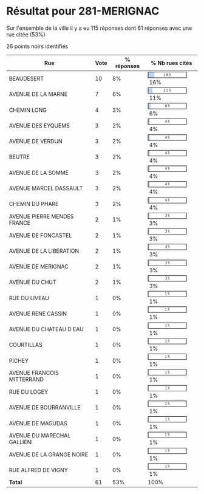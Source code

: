 # Résultat pour 281-MERIGNAC

Sur l'ensemble de la ville il y a eu 115 réponses dont 61 réponses avec une rue citée (53%)

26 points noirs identifiés

| Rue | Vote | % réponses | % Nb rues cités|
|-----|------|------------|----------------|
| BEAUDESERT | 10 | 8% | <img src="../../img/bar_16.gif" />&nbsp;16%|
| AVENUE DE LA MARNE | 7 | 6% | <img src="../../img/bar_11.gif" />&nbsp;11%|
| CHEMIN LONG | 4 | 3% | <img src="../../img/bar_6.gif" />&nbsp;6%|
| AVENUE DES EYQUEMS | 3 | 2% | <img src="../../img/bar_4.gif" />&nbsp;4%|
| AVENUE DE VERDUN | 3 | 2% | <img src="../../img/bar_4.gif" />&nbsp;4%|
| BEUTRE | 3 | 2% | <img src="../../img/bar_4.gif" />&nbsp;4%|
| AVENUE DE LA SOMME | 3 | 2% | <img src="../../img/bar_4.gif" />&nbsp;4%|
| AVENUE MARCEL DASSAULT | 3 | 2% | <img src="../../img/bar_4.gif" />&nbsp;4%|
| CHEMIN DU PHARE | 3 | 2% | <img src="../../img/bar_4.gif" />&nbsp;4%|
| AVENUE PIERRE MENDES FRANCE | 2 | 1% | <img src="../../img/bar_3.gif" />&nbsp;3%|
| AVENUE DE FONCASTEL | 2 | 1% | <img src="../../img/bar_3.gif" />&nbsp;3%|
| AVENUE DE LA LIBERATION | 2 | 1% | <img src="../../img/bar_3.gif" />&nbsp;3%|
| AVENUE DE MERIGNAC | 2 | 1% | <img src="../../img/bar_3.gif" />&nbsp;3%|
| AVENUE DU CHUT | 2 | 1% | <img src="../../img/bar_3.gif" />&nbsp;3%|
| RUE DU LIVEAU | 1 | 0% | <img src="../../img/bar_1.gif" />&nbsp;1%|
| AVENUE RENE CASSIN | 1 | 0% | <img src="../../img/bar_1.gif" />&nbsp;1%|
| AVENUE DU CHATEAU D EAU | 1 | 0% | <img src="../../img/bar_1.gif" />&nbsp;1%|
| COURTILLAS | 1 | 0% | <img src="../../img/bar_1.gif" />&nbsp;1%|
| PICHEY | 1 | 0% | <img src="../../img/bar_1.gif" />&nbsp;1%|
| AVENUE FRANCOIS MITTERRAND | 1 | 0% | <img src="../../img/bar_1.gif" />&nbsp;1%|
| RUE DU LOGEY | 1 | 0% | <img src="../../img/bar_1.gif" />&nbsp;1%|
| AVENUE DE BOURRANVILLE | 1 | 0% | <img src="../../img/bar_1.gif" />&nbsp;1%|
| AVENUE DE MAGUDAS | 1 | 0% | <img src="../../img/bar_1.gif" />&nbsp;1%|
| AVENUE DU MARECHAL GALLIENI | 1 | 0% | <img src="../../img/bar_1.gif" />&nbsp;1%|
| AVENUE DE LA GRANGE NOIRE | 1 | 0% | <img src="../../img/bar_1.gif" />&nbsp;1%|
| RUE ALFRED DE VIGNY | 1 | 0% | <img src="../../img/bar_1.gif" />&nbsp;1%|
| **Total** | 61 | 53% | 100%|
